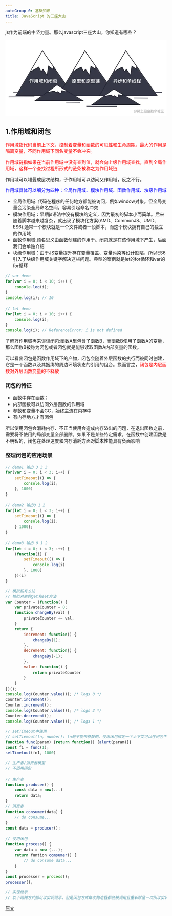 ```yaml
---
autoGroup-0: 基础知识
title: JavaScript 的三座大山
---
```

js作为前端的中坚力量。那么javascript三座大山，你知道有哪些？

![js三座大山](./images/1b003588e87c4d00b3491434c51a245b_tplv-k3u1fbpfcp-zoom-in-crop-mark_1512_0_0_0.png)

## 1.作用域和闭包
<span style="color: red">作用域指代码当前上下文，控制着变量和函数的可见性和生命周期。最大的作用是隔离变量，不同作用域下同名变量不会冲突。</span>

<span style="color:red">作用域链指如果在当前作用域中没有查到值，就会向上级作用域查找，直到全局作用域，这样一个查找过程所形式的链条被称之为作用域链</span>

作用域可以堆叠成层次结构，子作用域可以访问父作用域，反之不行。

<span style="color:blue">作用域具体可以细分为四种：全局作用域、模块作用域、函数作用域、块级作用域</span>
- 全局作用域: 代码在程序的任何地方都能被访问，例如window对象。但全局变量会污染全局命名空间，容易引起命名冲突
- 模块作用域：早期js语法中没有模块的定义，因为最初的脚本小而简单。后来随着脚本越来越复杂，就出现了模块化方案(AMD、CommonJS、UMD、ES6).通常一个模块就是一个文件或者一段脚本，而这个模块拥有自己的独立的作用域
- 函数作用域:顾名思义由函数创建的作用于。闭包就是在该作用域下产生，后面我们会单独介绍
- 块级作用域：由于JS变量提升存在变量覆盖、变量污染等设计缺陷，所以ES6引入了块级作用域关键字解决这些问题。典型的案例就是let的for循环和var的for循环

```js
// var demo
for(var i = 0; i < 10; i++) {
    console.log(i);
}
console.log(i); // 10

// let demo
for(let i = 0; i < 10; i++) {
    console.log(i); 
}
console.log(i); // ReferenceError: i is not defined
```
了解万作用域再来谈谈闭包:函数A里包含了函数B，而函数B使用了函数A的变量，那么函数B被称为闭包或者闭包就是能够读取函数A内部变量的函数。

可以看出闭包是函数作用域下的产物，闭包会随着外层函数的执行而被同时创建，它是一个函数以及其捆绑的周边环境状态的引用的组合。换而言之，<span style="color: red">闭包是内层函数对外层函数变量的不释放</span>

### 闭包的特征
- 函数中存在函数；
- 内部函数可以访问外层函数的作用域
- 参数和变量不会GC，始终主流在内存中
- 有内存地方才有闭包

所以使用闭包会消耗内存、不正当使用会造成内存溢出的问题，在退出函数之前，需要将不使用的局部变量全部删除。如果不是某些特定需求，在函数中创建函数是不明智的，闭包在处理速度和内存消耗方面对脚本性能具有负面影响

### 整理闭包的应用场景
```js
// demo1 输出 3 3 3
for(var i = 0; i < 3; i++) {
    setTimeout(() => {
        console.log(i);
    }, 1000)
}

// demo2 输出0 1 2
for(let i = 0; i < 3; i++) {
    setTimeout(() => {
        console.log(i);
    } 1000);
}

// demo3 输出 0 1 2
for(let i = 0; i < 3; i++) {
    (function(i) {
        setTimeout(() => {
            console.log(i)
        }, 1000)
    })(i)
}
```

```js
// 模拟私有方法
// 模拟对象的get和set方法
var Counter = (function() {
    var privateCounter = 0;
    function changeBy(val) {
        privateCounter += val;
    }
    return {
        increment: function() {
            changeBy(1);
        },
        decrement: function() {
            changeBy(-1);
        }, 
        value: function() {
            return privateCounter
        }
    }
})();
console.log(Counter.value()); /* logs 0 */
Counter.increment();
Counter.increment();
console.log(Counter.value()); /* logs 2 */
Counter.decrement();
console.log(Counter.value()); /* logs 1 */
```

```js
// setTimeout中使用
// setTiemout(fn, number): fn是不能带参数的。使用闭包绑定一个上下文可以在闭包中获取这个上下文的数据。
function func(param) {return function() {alert(param)}}
const f1 = func(1);
setTimetout(fn1, 1000)
```

```js
// 生产者/消费者模型
// 不适用闭包

// 生产者
function producer() {
    const data = new(...)
    return data;
}
// 消费者
function consumer(data) {
    // do consume...
}
const data = producer();

// 使用闭包
function process() {
    var data = new (...);
    return funtion comsumer() {
        // do consume data...
    }
}
const processer = process();
processer();
```

```js
// 实现继承
// 以下两种方式都可以实现继承，但是闭包方式每次构造器都会被调用且重新赋值一次所以实现记成原型优于闭包
```

[原文](https://juejin.cn/post/7182571660003213370)